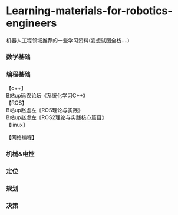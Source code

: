 # Learning-materials-for-robotics-engineers
机器人工程领域推荐的一些学习资料(妄想试图全栈....)

### 数学基础  


### 编程基础
【c++】     
B站up码农论坛《系统化学习C++》  
【ROS】    
B站up赵虚左《ROS理论与实践》  
B站up赵虚左《ROS2理论与实践核心篇目》  
【linux】


【网络编程】  


### 机械&电控


### 定位



### 规划



### 决策
